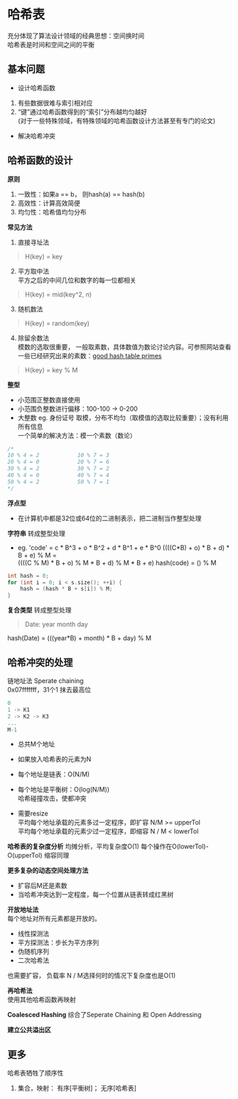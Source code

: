 <!--
 * @Author: five-5
 * @Date: 2019-07-12 00:55:32
 * @Description: 哈希表笔记
 * @LastEditTime: 2019-07-12 17:47:38
 -->

# 哈希表 

充分体现了算法设计领域的经典思想：空间换时间
</br>哈希表是时间和空间之间的平衡

## 基本问题
- 设计哈希函数
1. 有些数据很难与索引相对应
2. “键”通过哈希函数得到的“索引”分布越均匀越好
</br>(对于一些特殊领域，有特殊领域的哈希函数设计方法甚至有专门的论文)
- 解决哈希冲突

## 哈希函数的设计
**原则**
1. 一致性：如果a == b， 则hash(a) == hash(b)
2. 高效性：计算高效简便
3. 均匀性：哈希值均匀分布 

**常见方法**
1. 直接寻址法
> H(key) = key
2. 平方取中法
</br>平方之后的中间几位和数字的每一位都相关
> H(key) = mid(key^2, n)
3. 随机数法
> H(key) = random(key)
4. 除留余数法
</br> 模数的选取很重要， 一般取素数，具体数值为数论讨论内容。可参照网站查看一些已经研究出来的素数：[good hash table primes](https://planetmath.org/goodhashtableprimes)
> H(key) = key % M


**整型**
- 小范围正整数直接使用
- 小范围负整数进行偏移：100-100 -> 0-200
- 大整数
eg. 身份证号 取模，分布不均匀（取模值的选取比较重要）；没有利用所有信息
</br>一个简单的解决方法：模一个素数（数论）

``` c++
/*
10 % 4 = 2            10 % 7 = 3
20 % 4 = 0            20 % 7 = 6
30 % 4 = 2            30 % 7 = 2
40 % 4 = 0            40 % 7 = 4
50 % 4 = 2            50 % 7 = 1
*/
```
**浮点型**
- 在计算机中都是32位或64位的二进制表示，把二进制当作整型处理
    
**字符串**  转成整型处理
- eg. 'code' = c * B^3 + o * B^2 + d * B^1 + e * B^0
((((C*B) + o) * B + d) * B + e) % M = 
</br> ((((C % M) * B + o) % M * B + d) % M * B + e)
hash(code) = () % M
``` c++
int hash = 0;
for (int i = 0; i < s.size(); ++i) {
    hash = (hash * B + s[i]) % M;
}
```

**复合类型** 转成整型处理
> Date: year month day

hash(Date) = (((year*B) + month) * B + day) % M 


## 哈希冲突的处理
链地址法 Sperate chaining
</br>0x07fffffff，31个1 抹去最高位
``` C++
0
1 -> K1
2 -> K2 -> K3
...
M-1
```
- 总共M个地址
- 如果放入哈希表的元素为N
- 每个地址是链表：O(N/M)
- 每个地址是平衡树：O(log(N/M))
</br>哈希碰撞攻击，使都冲突

- 需要resize
</br> 平均每个地址承载的元素多过一定程序，即扩容
N/M >= upperTol
</br> 平均每个地址承载的元素少过一定程序，即缩容
N / M < lowerTol

**哈希表的复杂度分析**
均摊分析，平均复杂度O(1)
每个操作在O(lowerTol)-O(upperTol)
缩容同理

**更多复杂的动态空间处理方法**
- 扩容后M还是素数
- 当哈希冲突达到一定程度，每一个位置从链表转成红黑树

**开放地址法**
</br> 每个地址对所有元素都是开放的。
- 线性探测法
- 平方探测法：步长为平方序列
- 伪随机序列
- 二次哈希法

也需要扩容， 负载率 N / M选择何时的情况下复杂度也是O(1)

**再哈希法**
</br> 使用其他哈希函数再映射

**Coalesced Hashing**
综合了Seperate Chaining 和 Open Addressing

**建立公共溢出区**

## 更多
哈希表牺牲了顺序性
1. 集合，映射： 有序[平衡树]； 无序[哈希表]